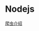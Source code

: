# Nodejs

[爬虫介绍](https://github.com/lovemoganna/Nodejs/blob/master/md/HTTP%E7%88%AC%E8%99%AB%E6%B5%8B%E8%AF%95.md)
